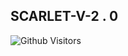 
## SCARLET-V-2 . 0

![Github Visitors](https://visitor-badge.glitch.me/badge?page_id=Kaweeshachamodk/SCARLET-V-2.0&left_color=blueviolet&right_color=brightgreen)
